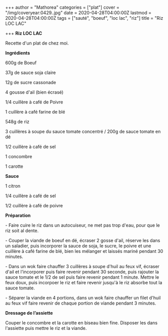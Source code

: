 +++
author = "Mathorea"
categories = ["plat"]
cover = "/img/coveryear:0429..jpg"
date = 2020-04-28T04:00:00Z
lastmod = 2020-04-28T04:00:00Z
tags = ["sauté", "boeuf", "loc lac", "riz"]
title = "Riz LOC LAC"

+++
**Riz LOC LAC**

Recette d'un plat de chez moi.

<!--more-->

**Ingrédients**

600g de Boeuf

37g de sauce soja claire

12g de sucre cassonade

4 gousse d'ail (bien écrasé)

1/4 cuillère à café de Poivre

1 cuillère à café farine de blé

548g de riz

3 cuillères à soupe du sauce tomate concentré / 200g de sauce tomate en dé

1/2 cuillère à café de sel

1 concombre

1 carotte

**Sauce**

1 citron

1/4 cuillère à café de sel

1/2 cuillère à café de poivre

**Préparation**

\- Faire cuire le riz dans un autocuiseur, ne met pas trop d'eau, pour que le riz soit al dente.

\- Couper la viande de boeuf en dé, écraser 2 gosse d'ail, réserve les dans un saladier, puis incorporer la sauce de soja, le sucre, le poivre et une cuillère à café farine de blé, bien les mélanger et laissés mariné pendant 30 minutes.

\- Dans un wok faire chauffer 3 cuillères à soupe d'huil au feux vif, écraser d'ail et l'incorporer puis faire revenir pendant 30 seconde, puis rajouter la sauce tomate et le 1/2 de sel puis faire revenir pendant 1 minute. Mettre le feux doux, puis incorpoer le riz et faire revenir jusqu'à le riz absorbe tout la sauce tomate.

\- Séparer la viande en 4 portions, dans un wok faire chauffer un filet d'huil au feux vif faire revenir de chaque portion de viande pendant 3 minutes.

**Dressage de l’assiette**

Couper le concombre et la carotte en biseau bien fine. Disposer les dans l'assiette puis mettre le riz et la viande.